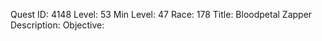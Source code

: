 Quest ID: 4148
Level: 53
Min Level: 47
Race: 178
Title: Bloodpetal Zapper
Description: 
Objective: 
